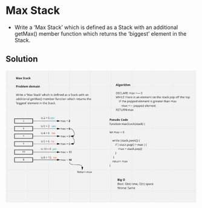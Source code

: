 # Max Stack

<!-- Description of the challenge -->

- Write a ‘Max Stack’ which is defined as a Stack with an additional getMax() member function which returns the ‘biggest’ element in the Stack.

<!-- ## Approach & Efficiency -->

<!-- What approach did you take? Why? What is the Big O space/time for this approach? -->

## Solution

<!-- Embedded whiteboard image -->

![Max Stack](./max-stack.png)
